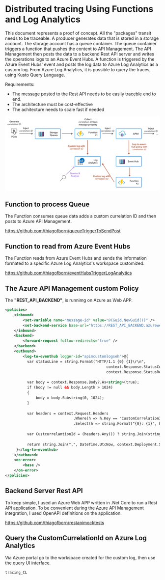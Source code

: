 # Distributed tracing Using Functions and Log Analytics

This document represents a proof of concept. All the "packages" transit needs to be traceable.
A producer generates data that is stored in a storage account. The storage account has a queue container.
The queue container triggers a function that pushes the content to API Management.
The API Management then posts the data to a backend Rest API server and writes the operations logs to an Azure Event Hubs. A function is triggered by the Azure Event Hubs' event and posts the log data to Azure Log Analytics as a custom log.
From Azure Log Analytics, it is possible to query the traces, using Kusto Query Language.

Requirements:

- The message posted to the Rest API needs to be easily traceble end to end.
- The architecture must be cost-effective
- The achitecture needs to scale fast if needed

![simple_view](media/10000fts_view.png)

## Function to process Queue

The Function consumes queue data adds a custom currelation ID and then posts to Azure API Management.

<https://github.com/thiagofborn/queueTriggerToSendPost>

## Function to read from Azure Event Hubs

The Function reads from Azure Event Hubs and sends the information formated to a specific Azure Log Analytics's workspace customized.

<https://github.com/thiagofborn/eventHubsTriggerLogAnalytics>

## The Azure API Management custom Policy

The **"REST_API_BACKEND"**, is runnimg on Azure as Web APP.

```xml
<policies>
    <inbound>
        <set-variable name="message-id" value="@(Guid.NewGuid())" />
        <set-backend-service base-url="https://REST_API_BACKEND.azurewebsites.net" />
    </inbound>
    <backend>
        <forward-request follow-redirects="true" />
    </backend>
    <outbound>
        <log-to-eventhub logger-id="apimcustomlogseh">@{
          var statusLine = string.Format("HTTP/1.1 {0} {1}\r\n",
                                              context.Response.StatusCode,
                                              context.Response.StatusReason);

          var body = context.Response.Body?.As<string>(true);
          if (body != null && body.Length > 1024)
          {
              body = body.Substring(0, 1024);
          }

          var headers = context.Request.Headers
                               .Where(h => h.Key == "CustomCorrelationId")
                               .Select(h => string.Format("{0}: {1}", h.Key, String.Join(", ", h.Value)));

          var CustcurrelantionId = (headers.Any()) ? string.Join(string.Empty, headers) : string.Empty;

          return string.Join(",", DateTime.UtcNow, context.Deployment.ServiceName, context.RequestId, context.Request.IpAddress, context.Operation.Name, CustcurrelantionId);
     }</log-to-eventhub>
    </outbound>
    <on-error>
        <base />
    </on-error>
</policies>
```

## Backend Server Rest API

To keep simple, I used an Azure Web APP written in .Net Core to run a Rest API application.  To be convenient during the Azure API Management integration, I used OpenAPI definitions on the application.

<https://github.com/thiagofborn/restapimocktests>

## Query the CustomCurrelationId on Azure Log Analytics

Via Azure portal go to the workspace created for the custom log, then use the query UI interface.

```kql
tracing_CL
```
